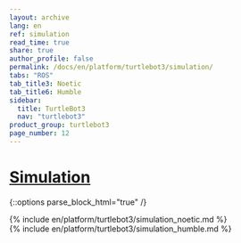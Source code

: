 ```yaml
---
layout: archive
lang: en
ref: simulation
read_time: true
share: true
author_profile: false
permalink: /docs/en/platform/turtlebot3/simulation/
tabs: "ROS"
tab_title3: Noetic
tab_title6: Humble
sidebar:
  title: TurtleBot3
  nav: "turtlebot3"
product_group: turtlebot3
page_number: 12
---
```


<style>body {counter-reset: h1 5 !important;}</style>

# [Simulation](#simulation)

{::options parse_block_html="true" /}

<!-- <section data-id="{{ page.tab_title1 }}" class="tab_contents">
{% include en/platform/turtlebot3/simulation_kinetic.md %}
</section> -->

<!-- <section data-id="{{ page.tab_title2 }}" class="tab_contents">
{% include en/platform/turtlebot3/simulation_melodic.md %}
</section> -->

<section data-id="{{ page.tab_title3 }}" class="tab_contents">
{% include en/platform/turtlebot3/simulation_noetic.md %}
</section>

<!-- <section data-id="{{ page.tab_title4 }}" class="tab_contents">
{% include en/platform/turtlebot3/simulation_dashing.md %}
</section> -->

<!-- <section data-id="{{ page.tab_title5 }}" class="tab_contents">
{% include en/platform/turtlebot3/simulation_foxy.md %}
</section> -->

<section data-id="{{ page.tab_title6 }}" class="tab_contents">
{% include en/platform/turtlebot3/simulation_humble.md %}
</section>

<!-- <section data-id="{{ page.tab_title7 }}" class="tab_contents">
{% include en/platform/turtlebot3/simulation_windows.md %}
</section> -->
